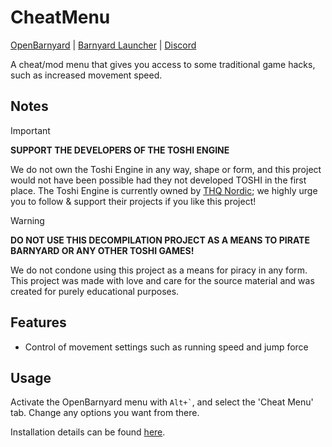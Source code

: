 # CheatMenu
[OpenBarnyard](https://github.com/InfiniteC0re/OpenBarnyard) | [Barnyard Launcher](https://github.com/InfiniteC0re/BarnyardLauncher) | [Discord](https://discord.gg/3bMq8hWvFX)

A cheat/mod menu that gives you access to some traditional game hacks, such as increased movement speed.

## Notes
> [!IMPORTANT]
> **SUPPORT THE DEVELOPERS OF THE TOSHI ENGINE**
> 
> We do not own the Toshi Engine in any way, shape or form, and this project would not have been possible had they not developed TOSHI in the first place. The Toshi Engine is currently owned by [THQ Nordic](https://www.thqnordic.com); we highly urge you to follow & support their projects if you like this project!

> [!WARNING]
> **DO NOT USE THIS DECOMPILATION PROJECT AS A MEANS TO PIRATE BARNYARD OR ANY OTHER TOSHI GAMES!**
> 
> We do not condone using this project as a means for piracy in any form. This project was made with love and care for the source material and was created for purely educational purposes. 

## Features
- Control of movement settings such as running speed and jump force

## Usage
Activate the OpenBarnyard menu with ``Alt+`​``, and select the 'Cheat Menu' tab. Change any options you want from there.

Installation details can be found [here](https://github.com/Break-Ben/BarnyardMods?tab=readme-ov-file#installation).